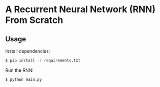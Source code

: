 # A Recurrent Neural Network (RNN) From Scratch


## Usage

Install dependencies:

```bash
$ pip install -r requirements.txt
```

Run the RNN:

```bash
$ python main.py
```


